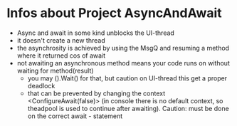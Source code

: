 # Infos about Project AsyncAndAwait

* Async and await in some kind unblocks the UI-thread
* it doesn't create a new thread
* the asynchrosity is achieved by using the MsgQ and resuming a method where it returned cos of await
* not awaiting an asynchronous method means your code runs on without waiting for method(result)
  * you may ().Wait() for that, but caution on UI-thread this get a proper deadlock
  * that can be prevented by changing the context <ConfigureAwait(false)> (in console there is no default context, so theadpool is used to continue after awaiting). Caution: must be done on the correct await - statement    
